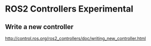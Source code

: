 # ROS2 Controllers Experimental
## Write a new controller
http://control.ros.org/ros2_controllers/doc/writing_new_controller.html
